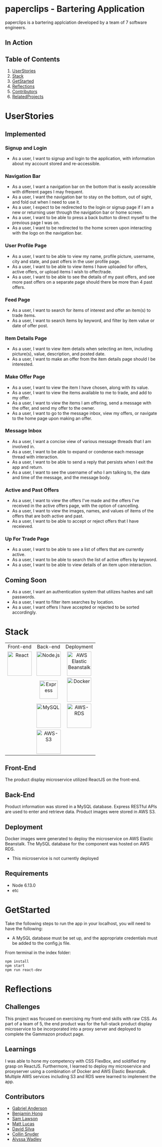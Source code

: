 # paperclips - Bartering Application

paperclips is a bartering applciation developed by a team of 7 software engineers.

## In Action

## Table of Contents

1. [UserStories](#userstories)
2. [Stack](#stack)
3. [GetStarted](#getstarted)
4. [Reflections](#reflections)
5. [Contributors](#contributors)
6. [RelatedProjects](#relatedprojects)

# UserStories

## Implemented

### Signup and Login

- As a user, I want to signup and login to the application, with information about my account stored and re-accessible.

### Navigation Bar

- As a user, I want a navigation bar on the bottom that is easily accessible with different pages I may frequent.
- As a user, I want the navigation bar to stay on the bottom, out of sight, and fold out when I need to use it.
- As a user, I expect to be redirected to the login or signup page if I am a new or returning user through the navigation bar or home screen.
- As a user, I want to be able to press a back button to direct myself to the previous page I was on.
- As a user, I want to be redirected to the home screen upon interacting with the logo on the navigation bar.

### User Profile Page

- As a user, I want to be able to view my name, profile picture, username, city and state, and past offers in the user profile page.
- As a user, I want to be able to view items I have uploaded for offers, active offers, or upload items I wish to offer/trade.
- As a user, I want to be able to see the details of my past offers, and see more past offers on a separate page should there be more than 4 past offers.

### Feed Page

- As a user, I want to search for items of interest and offer an item(s) to trade items.
- As a user, I want to search items by keyword, and filter by item value or date of offer post.

### Item Details Page

- As a user, I want to view item details when selecting an item, including picture(s), value, description, and posted date.
- As a user, I want to make an offer from the item details page should I be interested.

### Make Offer Page

- As a user, I want to view the item I have chosen, along with its value.
- As a user, I want to view the items available to me to trade, and add to my offer.
- As a user, I want to view the items I am offering, send a message with the offer, and send my offer to the owner.
- As a user, I want to go to the message inbox, view my offers, or navigate to the home page upon making an offer.

### Message Inbox

- As a user, I want a concise view of various message threads that I am involved in.
- As a user, I want to be able to expand or condense each message thread with interaction.
- As a user, I want to be able to send a reply that persists when I exit the app and return.
- As a user, I want to see the username of who I am talking to, the date and time of the message, and the message body.

### Active and Past Offers

- As a user, I want to view the offers I've made and the offers I've received in the active offers page, with the option of cancelling.
- As a user, I want to view the images, names, and values of items of the offers that are both active and past.
- As a user, I want to be able to accept or reject offers that I have receieved.

### Up For Trade Page

- As a user, I want to be able to see a list of offers that are currently active.
- As a user, I want to be able to search the list of active offers by keyword.
- As a user, I want to be able to view details of an item upon interaction.

## Coming Soon

- As a user, I want an authentication system that utilizes hashes and salt passwords.
- As a user, I want to filter item searches by location.
- As a user, I want offers I have accepted or rejected to be sorted accordingly.

# Stack

<table>
  <tr>
  </tr>
  <tr>
    <td align="center">Front-end</td>
    <td align="center">Back-end</td>
    <td align="center">Deployment</td>
  </tr>
  <tr>
    <td align="center"><img src="https://upload.wikimedia.org/wikipedia/commons/thumb/a/a7/React-icon.svg/1280px-React-icon.svg.png" alt="React" title="React" width="80px"/></td>
    <td align="center"><img src="https://www.brandeps.com/logo-download/N/Node-JS-logo-vector-01.svg" alt="Node.js" title="Node.js" width="80px"/></td>
    <td align="center"><img src="https://miro.medium.com/max/736/1*Fd6rk1k1FHPZcg4aK_OXtQ.png" alt="AWS Elastic Beanstalk" title="AWS Elastic Beanstalk" width="80px"/></td>
  </tr>
  <tr>
    <td align="center"></td>
    <td align="center"><img src="https://buttercms.com/static/images/tech_banners/ExpressJS.png" alt="Express" title="Express" width="60px"/></td>
    <td align="center"><img src="https://www.docker.com/sites/default/files/d8/2019-07/vertical-logo-monochromatic.png" alt="Docker" title="Docker" width="80px"/></td>
  </tr>
  <tr>
  <td align="center"></td>
    <td align="center"><img src="https://seeklogo.net/wp-content/uploads/2012/03/mysql-vector1.jpg" alt="MySQL" title="MySQL" width="80px"/></td>
    <td align="center"><img src="https://i2.wp.com/sysadminxpert.com/wp-content/uploads/2017/09/rds-logo.jpg?fit=313%2C200&ssl=1" alt="AWS-RDS" title="AWS-RDS" width="80px"/></td>
  </tr>
  <tr>
  <td align="center"></td>
    <td align="center"><img src="https://i0.wp.com/codeandcoffee.us/wp-content/uploads/2018/07/s3.png?fit=387%2C375" alt="AWS-S3" title="AWS-S3" width="80px"/></td>
    <td align="center"></td>
  </tr>
</table>

## Front-End

The product display microservice utilized ReactJS on the front-end.

## Back-End

Product information was stored in a MySQL database. Express RESTful APIs are used to enter and retrieve data. Product images were stored in AWS S3.

## Deployment

Docker images were generated to deploy the microservice on AWS Elastic Beanstalk. The MySQL database for the component was hosted on AWS RDS.

- This microservice is not currently deployed

## Requirements

- Node 6.13.0
- etc

# GetStarted

Take the following steps to run the app in your localhost, you will need to have the following:

- A MySQL database must be set up, and the appropriate credentials must be added to the config.js file.

From terminal in the index folder:

```
npm install
npm start
npm run react-dev
```

# Reflections

## Challenges

This project was focused on exercising my front-end skills with raw CSS. As part of a team of 5, the end product was for the full-stack product display microservice to be incorporated into a proxy server and deployed to complete the Gammazon product page.

## Learnings

I was able to hone my competency with CSS FlexBox, and soldified my grasp on ReactJS. Furthermore, I learned to deploy my microservice and proxyserver using a combination of Docker and AWS Elastic Beanstalk. Multiple AWS services including S3 and RDS were learned to implement the app.

## Contributors

- [Gabriel Anderson](https://github.com/Gabe-lee)
- [Benjamin Hong](https://github.com/bhong35)
- [Sam Lawson](https://github.com/samlawson355)
- [Matt Lucas](https://github.com/mlucas24)
- [David Silva](htts://github.com/davidsilva2841)
- [Collin Snyder](https://github.com/Collin-Snyder)
- [Alyssa Wadley](https://github.com/arwadley)
